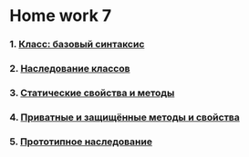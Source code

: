 # Home work 7

### 1. [Класс: базовый синтаксис](https://learn.javascript.ru/class)
### 2. [Наследование классов](https://learn.javascript.ru/class-inheritance)
### 3. [Статические свойства и методы](https://learn.javascript.ru/static-properties-methods)
### 4. [Приватные и защищённые методы и свойства](https://learn.javascript.ru/private-protected-properties-methods)
### 5. [Прототипное наследование](https://learn.javascript.ru/prototype-inheritance)
